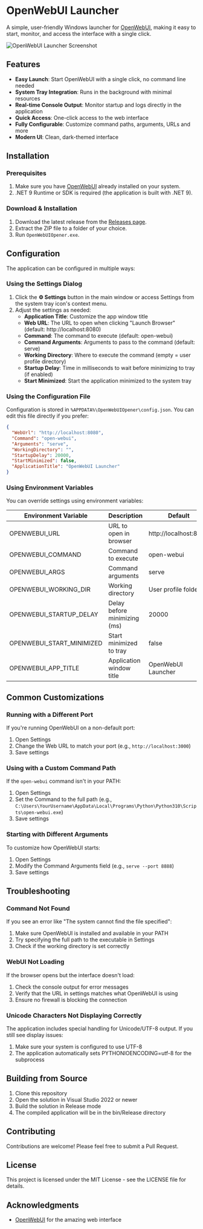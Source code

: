 # OpenWebUI Launcher

A simple, user-friendly Windows launcher for [OpenWebUI](https://github.com/open-webui/open-webui), making it easy to start, monitor, and access the interface with a single click.

![OpenWebUI Launcher Screenshot](screenshot.png)

## Features

- **Easy Launch**: Start OpenWebUI with a single click, no command line needed
- **System Tray Integration**: Runs in the background with minimal resources
- **Real-time Console Output**: Monitor startup and logs directly in the application
- **Quick Access**: One-click access to the web interface
- **Fully Configurable**: Customize command paths, arguments, URLs and more
- **Modern UI**: Clean, dark-themed interface

## Installation

### Prerequisites

1. Make sure you have [OpenWebUI](https://github.com/open-webui/open-webui) already installed on your system.
2. .NET 9 Runtime or SDK is required (the application is built with .NET 9).

### Download & Installation

1. Download the latest release from the [Releases page](https://github.com/yourusername/openwebui-launcher/releases).
2. Extract the ZIP file to a folder of your choice.
3. Run `OpenWebUIOpener.exe`.

## Configuration

The application can be configured in multiple ways:

### Using the Settings Dialog

1. Click the **⚙️ Settings** button in the main window or access Settings from the system tray icon's context menu.
2. Adjust the settings as needed:
   - **Application Title**: Customize the app window title
   - **Web URL**: The URL to open when clicking "Launch Browser" (default: http://localhost:8080)
   - **Command**: The command to execute (default: open-webui)
   - **Command Arguments**: Arguments to pass to the command (default: serve)
   - **Working Directory**: Where to execute the command (empty = user profile directory)
   - **Startup Delay**: Time in milliseconds to wait before minimizing to tray (if enabled)
   - **Start Minimized**: Start the application minimized to the system tray

### Using the Configuration File

Configuration is stored in `%APPDATA%\OpenWebUIOpener\config.json`. You can edit this file directly if you prefer:

```json
{
  "WebUrl": "http://localhost:8080",
  "Command": "open-webui",
  "Arguments": "serve",
  "WorkingDirectory": "",
  "StartupDelay": 20000,
  "StartMinimized": false,
  "ApplicationTitle": "OpenWebUI Launcher"
}
```

### Using Environment Variables

You can override settings using environment variables:

| Environment Variable | Description | Default |
|---------------------|-------------|---------|
| OPENWEBUI_URL | URL to open in browser | http://localhost:8080 |
| OPENWEBUI_COMMAND | Command to execute | open-webui |
| OPENWEBUI_ARGS | Command arguments | serve |
| OPENWEBUI_WORKING_DIR | Working directory | User profile folder |
| OPENWEBUI_STARTUP_DELAY | Delay before minimizing (ms) | 20000 |
| OPENWEBUI_START_MINIMIZED | Start minimized to tray | false |
| OPENWEBUI_APP_TITLE | Application window title | OpenWebUI Launcher |

## Common Customizations

### Running with a Different Port

If you're running OpenWebUI on a non-default port:

1. Open Settings
2. Change the Web URL to match your port (e.g., `http://localhost:3000`)
3. Save settings

### Using with a Custom Command Path

If the `open-webui` command isn't in your PATH:

1. Open Settings
2. Set the Command to the full path (e.g., `C:\Users\YourUsername\AppData\Local\Programs\Python\Python310\Scripts\open-webui.exe`)
3. Save settings

### Starting with Different Arguments

To customize how OpenWebUI starts:

1. Open Settings
2. Modify the Command Arguments field (e.g., `serve --port 8888`)
3. Save settings

## Troubleshooting

### Command Not Found

If you see an error like "The system cannot find the file specified":

1. Make sure OpenWebUI is installed and available in your PATH
2. Try specifying the full path to the executable in Settings
3. Check if the working directory is set correctly

### WebUI Not Loading

If the browser opens but the interface doesn't load:

1. Check the console output for error messages
2. Verify that the URL in settings matches what OpenWebUI is using
3. Ensure no firewall is blocking the connection

### Unicode Characters Not Displaying Correctly

The application includes special handling for Unicode/UTF-8 output. If you still see display issues:

1. Make sure your system is configured to use UTF-8
2. The application automatically sets PYTHONIOENCODING=utf-8 for the subprocess

## Building from Source

1. Clone this repository
2. Open the solution in Visual Studio 2022 or newer
3. Build the solution in Release mode
4. The compiled application will be in the bin/Release directory

## Contributing

Contributions are welcome! Please feel free to submit a Pull Request.

## License

This project is licensed under the MIT License - see the LICENSE file for details.

## Acknowledgments

- [OpenWebUI](https://github.com/open-webui/open-webui) for the amazing web interface